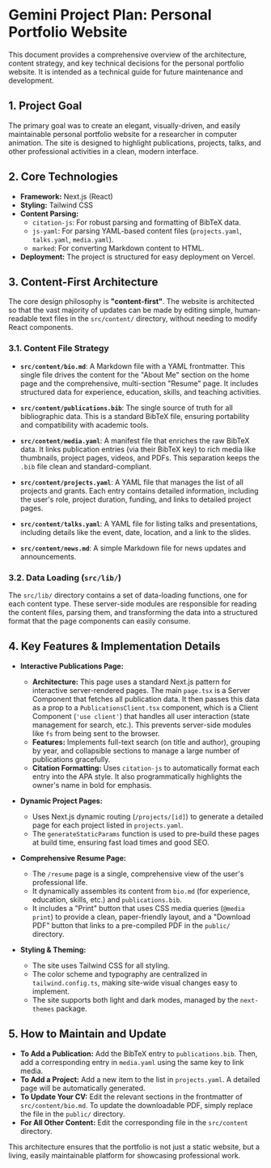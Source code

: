 # Gemini Project Plan: Personal Portfolio Website

This document provides a comprehensive overview of the architecture, content strategy, and key technical decisions for the personal portfolio website. It is intended as a technical guide for future maintenance and development.

## 1. Project Goal

The primary goal was to create an elegant, visually-driven, and easily maintainable personal portfolio website for a researcher in computer animation. The site is designed to highlight publications, projects, talks, and other professional activities in a clean, modern interface.

## 2. Core Technologies

*   **Framework:** Next.js (React)
*   **Styling:** Tailwind CSS
*   **Content Parsing:**
    *   `citation-js`: For robust parsing and formatting of BibTeX data.
    *   `js-yaml`: For parsing YAML-based content files (`projects.yaml`, `talks.yaml`, `media.yaml`).
    *   `marked`: For converting Markdown content to HTML.
*   **Deployment:** The project is structured for easy deployment on Vercel.

## 3. Content-First Architecture

The core design philosophy is **"content-first"**. The website is architected so that the vast majority of updates can be made by editing simple, human-readable text files in the `src/content/` directory, without needing to modify React components.

### 3.1. Content File Strategy

*   **`src/content/bio.md`**: A Markdown file with a YAML frontmatter. This single file drives the content for the "About Me" section on the home page and the comprehensive, multi-section "Resume" page. It includes structured data for experience, education, skills, and teaching activities.

*   **`src/content/publications.bib`**: The single source of truth for all bibliographic data. This is a standard BibTeX file, ensuring portability and compatibility with academic tools.

*   **`src/content/media.yaml`**: A manifest file that enriches the raw BibTeX data. It links publication entries (via their BibTeX key) to rich media like thumbnails, project pages, videos, and PDFs. This separation keeps the `.bib` file clean and standard-compliant.

*   **`src/content/projects.yaml`**: A YAML file that manages the list of all projects and grants. Each entry contains detailed information, including the user's role, project duration, funding, and links to detailed project pages.

*   **`src/content/talks.yaml`**: A YAML file for listing talks and presentations, including details like the event, date, location, and a link to the slides.

*   **`src/content/news.md`**: A simple Markdown file for news updates and announcements.

### 3.2. Data Loading (`src/lib/`)

The `src/lib/` directory contains a set of data-loading functions, one for each content type. These server-side modules are responsible for reading the content files, parsing them, and transforming the data into a structured format that the page components can easily consume.

## 4. Key Features & Implementation Details

*   **Interactive Publications Page:**
    *   **Architecture:** This page uses a standard Next.js pattern for interactive server-rendered pages. The main `page.tsx` is a Server Component that fetches all publication data. It then passes this data as a prop to a `PublicationsClient.tsx` component, which is a Client Component (`'use client'`) that handles all user interaction (state management for search, etc.). This prevents server-side modules like `fs` from being sent to the browser.
    *   **Features:** Implements full-text search (on title and author), grouping by year, and collapsible sections to manage a large number of publications gracefully.
    *   **Citation Formatting:** Uses `citation-js` to automatically format each entry into the APA style. It also programmatically highlights the owner's name in bold for emphasis.

*   **Dynamic Project Pages:**
    *   Uses Next.js dynamic routing (`/projects/[id]`) to generate a detailed page for each project listed in `projects.yaml`.
    *   The `generateStaticParams` function is used to pre-build these pages at build time, ensuring fast load times and good SEO.

*   **Comprehensive Resume Page:**
    *   The `/resume` page is a single, comprehensive view of the user's professional life.
    *   It dynamically assembles its content from `bio.md` (for experience, education, skills, etc.) and `publications.bib`.
    *   It includes a "Print" button that uses CSS media queries (`@media print`) to provide a clean, paper-friendly layout, and a "Download PDF" button that links to a pre-compiled PDF in the `public/` directory.

*   **Styling & Theming:**
    *   The site uses Tailwind CSS for all styling.
    *   The color scheme and typography are centralized in `tailwind.config.ts`, making site-wide visual changes easy to implement.
    *   The site supports both light and dark modes, managed by the `next-themes` package.

## 5. How to Maintain and Update

*   **To Add a Publication:** Add the BibTeX entry to `publications.bib`. Then, add a corresponding entry in `media.yaml` using the same key to link media.
*   **To Add a Project:** Add a new item to the list in `projects.yaml`. A detailed page will be automatically generated.
*   **To Update Your CV:** Edit the relevant sections in the frontmatter of `src/content/bio.md`. To update the downloadable PDF, simply replace the file in the `public/` directory.
*   **For All Other Content:** Edit the corresponding file in the `src/content` directory.

This architecture ensures that the portfolio is not just a static website, but a living, easily maintainable platform for showcasing professional work.